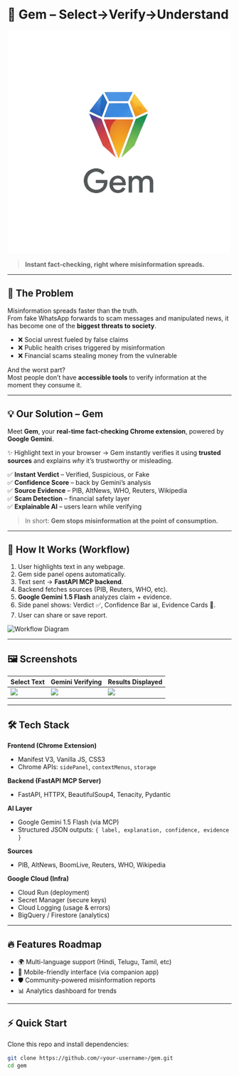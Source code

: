 # 💎 Gem – Select->Verify->Understand

![Gem Logo](https://github.com/SrikarVamsi/Gem/blob/main/logo.png)  
> **Instant fact-checking, right where misinformation spreads.**  

---

## 🚨 The Problem
Misinformation spreads faster than the truth.  
From fake WhatsApp forwards to scam messages and manipulated news, it has become one of the **biggest threats to society**.  

- ❌ Social unrest fueled by false claims  
- ❌ Public health crises triggered by misinformation  
- ❌ Financial scams stealing money from the vulnerable  

And the worst part?  
Most people don’t have **accessible tools** to verify information at the moment they consume it.  

---

## 💡 Our Solution – **Gem**
Meet **Gem**, your **real-time fact-checking Chrome extension**, powered by **Google Gemini**.  

✨ Highlight text in your browser → Gem instantly verifies it using **trusted sources** and explains *why* it’s trustworthy or misleading.  

✅ **Instant Verdict** – Verified, Suspicious, or Fake  
✅ **Confidence Score** – back by Gemini’s analysis  
✅ **Source Evidence** – PIB, AltNews, WHO, Reuters, Wikipedia  
✅ **Scam Detection** – financial safety layer  
✅ **Explainable AI** – users learn while verifying  

> In short: **Gem stops misinformation at the point of consumption.**

---

## 🎥 How It Works (Workflow)

1. User highlights text in any webpage.  
2. Gem side panel opens automatically.  
3. Text sent → **FastAPI MCP backend**.  
4. Backend fetches sources (PIB, Reuters, WHO, etc).  
5. **Google Gemini 1.5 Flash** analyzes claim + evidence.  
6. Side panel shows: Verdict ✅, Confidence Bar 📊, Evidence Cards 📰.  
7. User can share or save report.  

![Workflow Diagram](./assets/workflow.png)

---

## 🖼️ Screenshots

| Select Text | Gemini Verifying | Results Displayed |
|-------------|-----------------|-------------------|
| ![](./assets/step1.png) | ![](./assets/step2.png) | ![](./assets/step3.png) |

---

## 🛠️ Tech Stack

**Frontend (Chrome Extension)**  
- Manifest V3, Vanilla JS, CSS3  
- Chrome APIs: `sidePanel`, `contextMenus`, `storage`  

**Backend (FastAPI MCP Server)**  
- FastAPI, HTTPX, BeautifulSoup4, Tenacity, Pydantic  

**AI Layer**  
- Google Gemini 1.5 Flash (via MCP)  
- Structured JSON outputs: `{ label, explanation, confidence, evidence }`  

**Sources**  
- PIB, AltNews, BoomLive, Reuters, WHO, Wikipedia  

**Google Cloud (Infra)**  
- Cloud Run (deployment)  
- Secret Manager (secure keys)  
- Cloud Logging (usage & errors)  
- BigQuery / Firestore (analytics)  

---

## 🔥 Features Roadmap
- 🌍 Multi-language support (Hindi, Telugu, Tamil, etc)  
- 📱 Mobile-friendly interface (via companion app)  
- 🛡️ Community-powered misinformation reports  
- 📊 Analytics dashboard for trends  

---

## ⚡ Quick Start

Clone this repo and install dependencies:

```bash
git clone https://github.com/<your-username>/gem.git
cd gem
